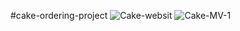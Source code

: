 #cake-ordering-project
![Cake-websit](https://user-images.githubusercontent.com/88445522/216775277-3414b33d-efce-4e67-abad-9571f720f9b6.png)
![Cake-MV-1](https://user-images.githubusercontent.com/88445522/216775346-552cbd6e-e3b3-455a-987d-42aa8adf743f.png)
